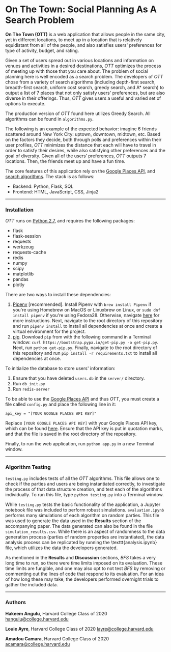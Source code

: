 # On The Town: Social Planning As A Search Problem

**On The Town (OTT)** is a web application that allows people in the same city, yet in different locations, to meet up in a location that is relatively equidistant from all of the people, and also satisfies users' preferences for type of activity, budget, and rating.

Given a set of users spread out in various locations and information on venues and activities in a desired destinations, *OTT* optimizes the process of meeting up with those that you care about. The problem of social planning here is well encoded as a search problem. The developers of *OTT* chose from a variety of search algorithms (including depth-first search, breadth-first search, uniform cost search, greedy search, and A\* search) to output a list of 7 places that not only satisfy users' preferences, but are also diverse in their offerings. Thus, *OTT* gives users a useful and varied set of options to execute.

The production version of *OTT* found here utilizes Greedy Search. All algorithms can be found in `algorithms.py`.

The following is an example of the expected behavior: imagine 6 friends scattered around New York City: uptown, downtown, midtown, etc. Based on the factors they decide, both through polls and preferences within their user profiles, *OTT* minimizes the distance that each will have to travel in order to satisfy their desires, while also satisfying other preferences and the goal of diversity. Given all of the users’ preferences, *OTT* outputs 7 locations. Then, the friends meet up and have a fun time.

The core features of this application rely on the [Google Places API](https://developers.google.com/places/web-service/intro), and [search algorithms](https://en.wikipedia.org/wiki/Search_algorithm). The stack is as follows:

* Backend: Python, Flask, SQL
* Frontend: HTML, JavaScript, CSS, Jinja2

***

### Installation

*OTT* runs on [Python 2.7](https://www.python.org/download/releases/2.7/), and requires the following packages:
* flask
* flask-session
* requests
* werkzeug
* requests-cache
* redis
* numpy
* scipy
* matplotlib
* pandas
* plotly

There are two ways to install these dependencies:
1. [Pipenv](https://pipenv.readthedocs.io/) [recommended]. Install Pipenv with `brew install Pipenv` if you're using Homebrew on MacOS or Linuxbrew on Linux, or `sudo dnf install pipenv` if you're using Fedora28. Otherwise, navigate [here](https://pipenv.readthedocs.io/en/latest/install/#installing-pipenv) for more instructions. Next, navigate to the root directory of this repository and run `pipenv install` to install all dependencies at once and create a virtual environment for the project.
2. [pip](https://pip.pypa.io/en/stable/#). Download `pip` from with the following command in a Terminal window: `curl https://bootstrap.pypa.io/get-pip.py -o get-pip.py`. Next, run `python get-pip.py`. Finally, navigate to the root directory of this repository and run `pip install -r requirements.txt` to install all dependencies at once.

To initialize the database to store users' information:
1. Ensure that you have deleted `users.db` in the `server/` directory.
2. Run `db_init.py`
3. Run `redis-server`

To be able to use the [Google Places API](https://developers.google.com/places/web-service/intro) and thus *OTT*, you must create a file called `config.py` and place the following line in it:

`api_key = "[YOUR GOOGLE PLACES API KEY]"`

Replace `[YOUR GOOGLE PLACES API KEY]` with your Google Places API key, which can be found [here](https://developers.google.com/places/web-service/get-api-key). Ensure that the API key is put in quotation marks, and that the file is saved in the root directory of the repository.

Finally, to run the web application, run `python app.py` in a new Terminal window.

***

### Algorithm Testing

`testing.py` includes tests of all the *OTT* algorithms. This file allows one to check if the parties and users are being instantiated correctly, to investigate the process of that data structure creation, and test each of the algorithms individually. To run this file, type `python testing.py` into a Terminal window.

While `testing.py` tests the basic functionality of the application, a Jupyter notebook file was included to perform robust simulations. `evaluation.ipynb` performs many simulations of each algorithm on random parties. This file was  used to generate the data used in the **Results** section of the accompanying paper. The data generated can also be found in the file `simulation_results.csv`. While there is an aspect of randomness to the data generation process (parties of random properties are instantiated), the data analysis process can be replicated by running the \texttt{analysis.ipynb} file, which utilizes the data the developers generated.

As mentioned in the **Results** and **Discussion** sections, *BFS* takes a very long time to run, so there were time limits imposed on its evaluation. These time limits are fungible, and one may also opt to not test *BFS* by removing or commenting out the lines of code that respond to its evaluation. For an idea of how long these may take, the developers performed overnight trials to gather the included data.

***

### Authors
**Hakeem Angulu**, Harvard College Class of 2020
[hangulu@college.harvard.edu](mailto:hangulu@college.harvard.edu)

**Louie Ayre**, Harvard College Class of 2020
[layre@college.harvard.edu](mailto:layre@college.harvard.edu)

**Amadou Camara**, Harvard College Class of 2020
[acamara@college.harvard.edu](mailto:acamara@college.harvard.edu)
